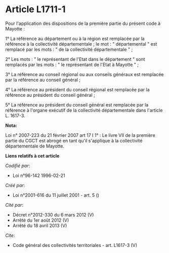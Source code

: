 # Article L1711-1

Pour l'application des dispositions de la première partie du présent code à Mayotte : 

1° La référence au département ou à la région est remplacée par la référence à la collectivité départementale ; le mot : "
départemental " est remplacé par les mots : " de la collectivité départementale " ; 

2° Les mots : " le représentant de l'Etat dans le département " sont remplacés par les mots : " le représentant de l'Etat à
Mayotte " ; 

3° La référence au conseil régional ou aux conseils généraux est remplacée par la référence au conseil général ; 

4° La référence au président du conseil régional est remplacée par la référence au président du conseil général ; 

5° La référence au président du conseil général est remplacée par la référence à l'organe exécutif de la collectivité
départementale dans l'article L. 1617-3.

**Nota:**

Loi n° 2007-223 du 21 février 2007 art 17 I 1° : Le livre VII de la première partie du CGCT est abrogé en tant qu'il
s'applique à la collectivité départementale de Mayotte.

**Liens relatifs à cet article**

_Codifié par_:

  - Loi n°96-142 1996-02-21

_Créé par_:

  - Loi n°2001-616 du 11 juillet 2001 - art. 5 ()

_Cité par_:

  - Décret n°2012-330 du 6 mars 2012 (V)
  - Arrêté du 1er août 2012 (V)
  - Arrêté du 18 avril 2013 (V)

_Cite_:

  - Code général des collectivités territoriales - art. L1617-3 (V)
